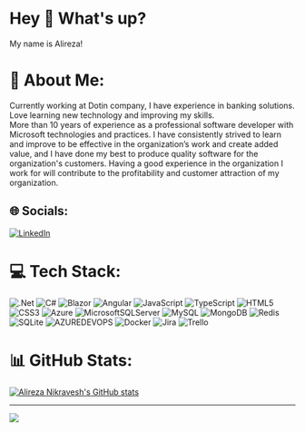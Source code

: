 # Hey 👋 What's up?
My name is Alireza!
# 💫 About Me:
Currently working at Dotin company, I have experience in banking solutions.<br>Love learning new technology and improving my skills.  <br>More than 10 years of experience as a professional software developer with Microsoft technologies and practices. I have consistently strived to learn and improve  to be effective in the organization’s work and create added value, and I have done my best to produce quality software for the organization's customers. Having a good experience in the organization I work for will contribute to the profitability and customer attraction of my organization.


## 🌐 Socials:
[![LinkedIn](https://img.shields.io/badge/LinkedIn-%230077B5.svg?logo=linkedin&logoColor=white)](https://linkedin.com/in/alireza-nikravesh) 

# 💻 Tech Stack:
![.Net](https://img.shields.io/badge/.NET-5C2D91?style=plastic&logo=.net&logoColor=white) ![C#](https://img.shields.io/badge/c%23-%23239120.svg?style=plastic&logo=csharp&logoColor=white)  ![Blazor](https://img.shields.io/badge/blazor-%235C2D91.svg?style=plastic&logo=blazor&logoColor=white) ![Angular](https://img.shields.io/badge/angular-%23DD0031.svg?style=plastic&logo=angular&logoColor=white) ![JavaScript](https://img.shields.io/badge/javascript-%23323330.svg?style=plastic&logo=javascript&logoColor=%23F7DF1E) ![TypeScript](https://img.shields.io/badge/typescript-%23007ACC.svg?style=plastic&logo=typescript&logoColor=white)
 ![HTML5](https://img.shields.io/badge/html5-%23E34F26.svg?style=plastic&logo=html5&logoColor=white) ![CSS3](https://img.shields.io/badge/css3-%231572B6.svg?style=plastic&logo=css3&logoColor=white)  ![Azure](https://img.shields.io/badge/azure-%230072C6.svg?style=plastic&logo=microsoftazure&logoColor=white) ![MicrosoftSQLServer](https://img.shields.io/badge/Microsoft%20SQL%20Server-CC2927?style=plastic&logo=microsoft%20sql%20server&logoColor=white) 
 ![MySQL](https://img.shields.io/badge/mysql-%2300000f.svg?style=plastic&logo=mysql&logoColor=white) ![MongoDB](https://img.shields.io/badge/MongoDB-%234ea94b.svg?style=plastic&logo=mongodb&logoColor=white) ![Redis](https://img.shields.io/badge/redis-%23DD0031.svg?style=plastic&logo=redis&logoColor=white) ![SQLite](https://img.shields.io/badge/sqlite-%2307405e.svg?style=plastic&logo=sqlite&logoColor=white) ![AZUREDEVOPS](https://img.shields.io/badge/azuredevops-0078D7.svg?style=plastic&logo=azuredevops&logoColor=white&color=%230078D7) ![Docker](https://img.shields.io/badge/docker-%230db7ed.svg?style=plastic&logo=docker&logoColor=white)
 ![Jira](https://img.shields.io/badge/jira-%230A0FFF.svg?style=plastic&logo=jira&logoColor=white) ![Trello](https://img.shields.io/badge/Trello-%23026AA7.svg?style=plastic&logo=Trello&logoColor=white)
# 📊 GitHub Stats:
[![Alireza Nikravesh's GitHub stats](https://github-readme-stats.vercel.app/api?username=nikravesh&title_color=ff6600&bg_color=1d1f21&text_color=d6d6d6)](https://github.com/anuraghazra/github-readme-stats)

---
[![](https://visitcount.itsvg.in/api?id=nikravesh&label=Profile%20Views&color=5&icon=0&pretty=false)](https://visitcount.itsvg.in)

<!-- Proudly created with GPRM ( https://gprm.itsvg.in ) -->
